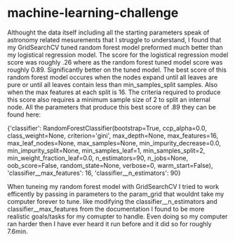 # machine-learning-challenge

Althought the data itself including all the starting parameters speak of astronomy related mesurements that I struggle to understand, I found that my GridSearchCV tuned random forest model preformed much better than my logistical regression model. The score for the logistical regression model score was roughly .26 where as the random forest tuned model score was roughly 0.89. Significantly better on the tuned model. The best score of this random forest model occures when the nodes expand until all leaves are pure or until all leaves contain less than min_samples_split samples. Also when the max features at each split is 16. The criteria required to produce this score also requires a minimum sample size of 2 to split an internal node. All the parameters that produce this best score of .89 they can be found here: 

{'classifier': RandomForestClassifier(bootstrap=True, ccp_alpha=0.0, class_weight=None,
                       criterion='gini', max_depth=None, max_features=16,
                       max_leaf_nodes=None, max_samples=None,
                       min_impurity_decrease=0.0, min_impurity_split=None,
                       min_samples_leaf=1, min_samples_split=2,
                       min_weight_fraction_leaf=0.0, n_estimators=90,
                       n_jobs=None, oob_score=False, random_state=None,
                       verbose=0, warm_start=False), 'classifier__max_features': 16, 'classifier__n_estimators': 90}
                       
When tuneing my random forest model with GridSearchCV I tried to work efficently by passing in parameters to the param_grid that wouldnt take my computer forever to tune. like modifying the classifier__n_estimators and classifier__max_features from the documentation I found to be more realistic goals/tasks for my comupter to handle. Even doing so my computer ran harder then I have ever heard it run before and it did so for roughly 7.6min. 
                       
 
